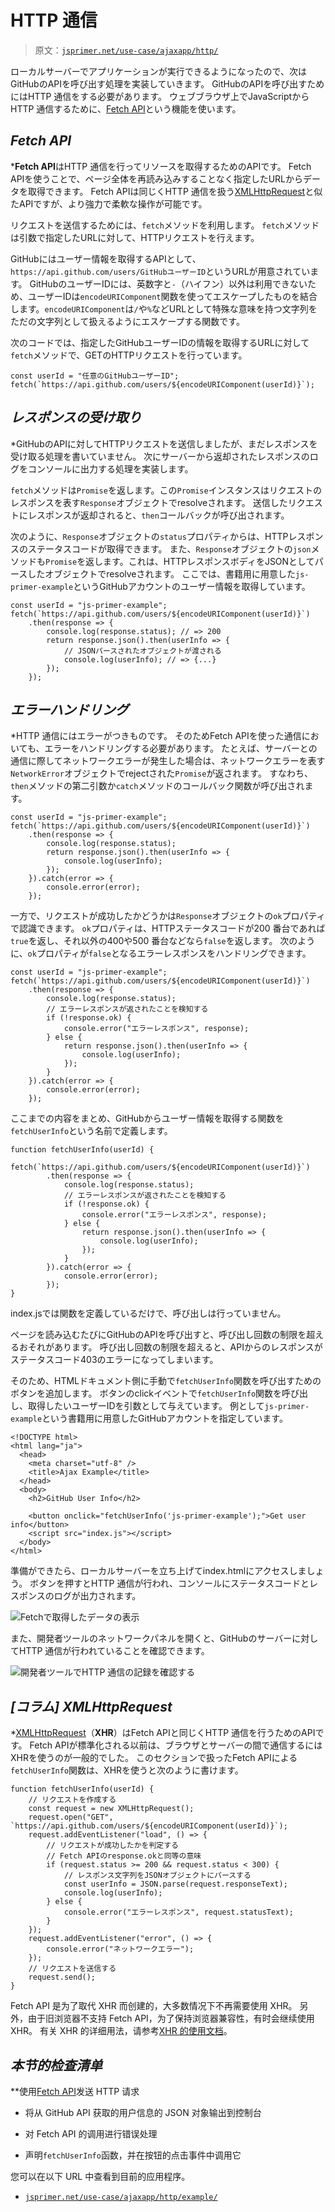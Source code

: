 # HTTP 通信

> 原文：[`jsprimer.net/use-case/ajaxapp/http/`](https://jsprimer.net/use-case/ajaxapp/http/)

ローカルサーバーでアプリケーションが実行できるようになったので、次はGitHubのAPIを呼び出す処理を実装していきます。 GitHubのAPIを呼び出すためにはHTTP 通信をする必要があります。 ウェブブラウザ上でJavaScriptからHTTP 通信するために、[Fetch API](https://developer.mozilla.org/ja/docs/Web/API/Fetch_API)という機能を使います。

## [](#fetch-api)*Fetch API*

***Fetch API**はHTTP 通信を行ってリソースを取得するためのAPIです。 Fetch APIを使うことで、ページ全体を再読み込みすることなく指定したURLからデータを取得できます。 Fetch APIは同じくHTTP 通信を扱う[XMLHttpRequest](https://developer.mozilla.org/ja/docs/Web/API/XMLHttpRequest)と似たAPIですが、より強力で柔軟な操作が可能です。

リクエストを送信するためには、`fetch`メソッドを利用します。 `fetch`メソッドは引数で指定したURLに対して、HTTPリクエストを行えます。

GitHubにはユーザー情報を取得するAPIとして、`https://api.github.com/users/GitHubユーザーID`というURLが用意されています。 GitHubのユーザーIDには、英数字と`-`（ハイフン）以外は利用できないため、ユーザーIDは`encodeURIComponent`関数を使ってエスケープしたものを結合します。`encodeURIComponent`は`/`や`%`などURLとして特殊な意味を持つ文字列をただの文字列として扱えるようにエスケープする関数です。

次のコードでは、指定したGitHubユーザーIDの情報を取得するURLに対して`fetch`メソッドで、GETのHTTPリクエストを行っています。

```
const userId = "任意のGitHubユーザーID";
fetch(`https://api.github.com/users/${encodeURIComponent(userId)}`); 
```

## [](#receive-response)*レスポンスの受け取り*

*GitHubのAPIに対してHTTPリクエストを送信しましたが、まだレスポンスを受け取る処理を書いていません。 次にサーバーから返却されたレスポンスのログをコンソールに出力する処理を実装します。

`fetch`メソッドは`Promise`を返します。この`Promise`インスタンスはリクエストのレスポンスを表す`Response`オブジェクトでresolveされます。 送信したリクエストにレスポンスが返却されると、`then`コールバックが呼び出されます。

次のように、`Response`オブジェクトの`status`プロパティからは、HTTPレスポンスのステータスコードが取得できます。 また、`Response`オブジェクトの`json`メソッドも`Promise`を返します。これは、HTTPレスポンスボディをJSONとしてパースしたオブジェクトでresolveされます。 ここでは、書籍用に用意した`js-primer-example`というGitHubアカウントのユーザー情報を取得しています。

```
const userId = "js-primer-example";
fetch(`https://api.github.com/users/${encodeURIComponent(userId)}`)
    .then(response => {
        console.log(response.status); // => 200
        return response.json().then(userInfo => {
            // JSONパースされたオブジェクトが渡される
            console.log(userInfo); // => {...}
        });
    }); 
```

## [](#error-handling)*エラーハンドリング*

*HTTP 通信にはエラーがつきものです。 そのためFetch APIを使った通信においても、エラーをハンドリングする必要があります。 たとえば、サーバーとの通信に際してネットワークエラーが発生した場合は、ネットワークエラーを表す`NetworkError`オブジェクトでrejectされた`Promise`が返されます。 すなわち、`then`メソッドの第二引数か`catch`メソッドのコールバック関数が呼び出されます。

```
const userId = "js-primer-example";
fetch(`https://api.github.com/users/${encodeURIComponent(userId)}`)
    .then(response => {
        console.log(response.status);
        return response.json().then(userInfo => {
            console.log(userInfo);
        });
    }).catch(error => {
        console.error(error);
    }); 
```

一方で、リクエストが成功したかどうかは`Response`オブジェクトの`ok`プロパティで認識できます。 `ok`プロパティは、HTTPステータスコードが200 番台であれば`true`を返し、それ以外の400や500 番台などなら`false`を返します。 次のように、`ok`プロパティが`false`となるエラーレスポンスをハンドリングできます。

```
const userId = "js-primer-example";
fetch(`https://api.github.com/users/${encodeURIComponent(userId)}`)
    .then(response => {
        console.log(response.status); 
        // エラーレスポンスが返されたことを検知する
        if (!response.ok) {
            console.error("エラーレスポンス", response);
        } else {
            return response.json().then(userInfo => {
                console.log(userInfo);
            });
        }
    }).catch(error => {
        console.error(error);
    }); 
```

ここまでの内容をまとめ、GitHubからユーザー情報を取得する関数を`fetchUserInfo`という名前で定義します。

```
function fetchUserInfo(userId) {
    fetch(`https://api.github.com/users/${encodeURIComponent(userId)}`)
        .then(response => {
            console.log(response.status);
            // エラーレスポンスが返されたことを検知する
            if (!response.ok) {
                console.error("エラーレスポンス", response);
            } else {
                return response.json().then(userInfo => {
                    console.log(userInfo);
                });
            }
        }).catch(error => {
            console.error(error);
        });
} 
```

index.jsでは関数を定義しているだけで、呼び出しは行っていません。

ページを読み込むたびにGitHubのAPIを呼び出すと、呼び出し回数の制限を超えるおそれがあります。 呼び出し回数の制限を超えると、APIからのレスポンスがステータスコード403のエラーになってしまいます。

そのため、HTMLドキュメント側に手動で`fetchUserInfo`関数を呼び出すためのボタンを追加します。 ボタンのclickイベントで`fetchUserInfo`関数を呼び出し、取得したいユーザーIDを引数として与えています。 例として`js-primer-example`という書籍用に用意したGitHubアカウントを指定しています。

```
<!DOCTYPE html>
<html lang="ja">
  <head>
    <meta charset="utf-8" />
    <title>Ajax Example</title>
  </head>
  <body>
    <h2>GitHub User Info</h2>

    <button onclick="fetchUserInfo('js-primer-example');">Get user info</button>
    <script src="index.js"></script>
  </body>
</html> 
```

準備ができたら、ローカルサーバーを立ち上げてindex.htmlにアクセスしましょう。 ボタンを押すとHTTP 通信が行われ、コンソールにステータスコードとレスポンスのログが出力されます。

![Fetchで取得したデータの表示](img/abc872124a3f79edde61bd3a1a5801ae.png)

また、開発者ツールのネットワークパネルを開くと、GitHubのサーバーに対してHTTP 通信が行われていることを確認できます。

![開発者ツールでHTTP 通信の記録を確認する](img/b10d033108210bd45e985650a174f69d.png)

## [](#xhr)*[コラム] XMLHttpRequest*

*[XMLHttpRequest](https://developer.mozilla.org/ja/docs/Web/API/XMLHttpRequest)（**XHR**）はFetch APIと同じくHTTP 通信を行うためのAPIです。 Fetch APIが標準化される以前は、ブラウザとサーバーの間で通信するにはXHRを使うのが一般的でした。 このセクションで扱ったFetch APIによる`fetchUserInfo`関数は、XHRを使うと次のように書けます。

```
function fetchUserInfo(userId) {
    // リクエストを作成する
    const request = new XMLHttpRequest();
    request.open("GET", `https://api.github.com/users/${encodeURIComponent(userId)}`);
    request.addEventListener("load", () => {
        // リクエストが成功したかを判定する
        // Fetch APIのresponse.okと同等の意味
        if (request.status >= 200 && request.status < 300) {
            // レスポンス文字列をJSONオブジェクトにパースする
            const userInfo = JSON.parse(request.responseText);
            console.log(userInfo);
        } else {
            console.error("エラーレスポンス", request.statusText);
        }
    });
    request.addEventListener("error", () => {
        console.error("ネットワークエラー");
    });
    // リクエストを送信する
    request.send();
} 
```

Fetch API 是为了取代 XHR 而创建的，大多数情况下不再需要使用 XHR。 另外，由于旧浏览器不支持 Fetch API，为了保持浏览器兼容性，有时会继续使用 XHR。 有关 XHR 的详细用法，请参考[XHR 的使用文档](https://developer.mozilla.org/ja/docs/Web/API/XMLHttpRequest/Using_XMLHttpRequest)。

## [](#section-checklist)*本节的检查清单*

**使用[Fetch API](https://developer.mozilla.org/ja/docs/Web/API/Fetch_API)发送 HTTP 请求

+   将从 GitHub API 获取的用户信息的 JSON 对象输出到控制台

+   对 Fetch API 的调用进行错误处理

+   声明`fetchUserInfo`函数，并在按钮的点击事件中调用它

您可以在以下 URL 中查看到目前的应用程序。

+   [`jsprimer.net/use-case/ajaxapp/http/example/`](https://jsprimer.net/use-case/ajaxapp/http/example/)

